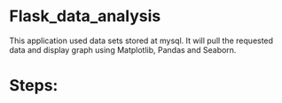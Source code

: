 # Flask_data_analysis
This application used data sets stored at mysql. It will pull the requested data and display graph using Matplotlib, Pandas and Seaborn. 

# Steps:
